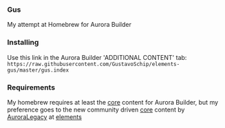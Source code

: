 ### Gus
 My attempt at Homebrew for Aurora Builder

### Installing
 Use this link in the Aurora Builder 'ADDITIONAL CONTENT' tab: <br>
    ``` https://raw.githubusercontent.com/GustavoSchip/elements-gus/master/gus.index ```

### Requirements
 My homebrew requires at least the [core](https://raw.githubusercontent.com/aurorabuilder/elements/master/core.index) content for Aurora Builder, but my preference goes to the new community driven [core](https://raw.githubusercontent.com/AuroraLegacy/elements/master/core.index) content by [AuroraLegacy](https://github.com/AuroraLegacy) at [elements](https://github.com/AuroraLegacy/elements)
